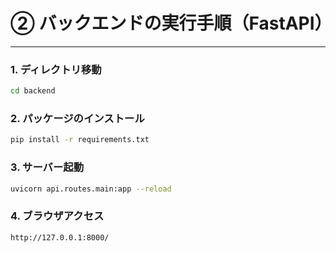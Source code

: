 # ② バックエンドの実行手順（FastAPI）

---

### 1. ディレクトリ移動
```bash
cd backend
```

### 2. パッケージのインストール
```bash
pip install -r requirements.txt

```

### 3. サーバー起動
```bash
uvicorn api.routes.main:app --reload
```

### 4. ブラウザアクセス
```
http://127.0.0.1:8000/
```
